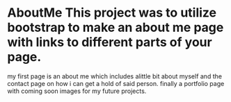 # AboutMe This project was to utilize bootstrap to make an about me page with links to different parts of your page. 
my first page is an about me which includes alittle bit about myself and the contact page on how i can get a hold of said person.
finally a portfolio page with coming soon images for my future projects.

